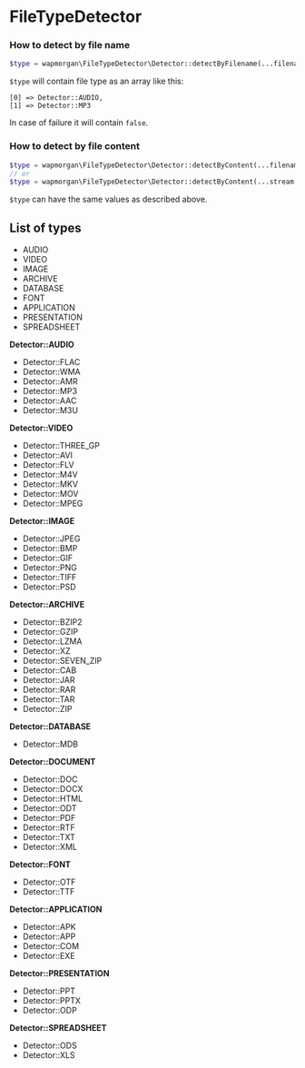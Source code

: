 # FileTypeDetector

### How to detect by file name
```php
$type = wapmorgan\FileTypeDetector\Detector::detectByFilename(...filename...);
```
`$type` will contain file type as an array like this:
```
[0] => Detector::AUDIO,
[1] => Detector::MP3
```
In case of failure it will contain `false`.

### How to detect by file content
```php
$type = wapmorgan\FileTypeDetector\Detector::detectByContent(...filename...);
// or
$type = wapmorgan\FileTypeDetector\Detector::detectByContent(...stream...);
```
`$type` can have the same values as described above.

## List of types
* AUDIO
* VIDEO
* IMAGE
* ARCHIVE
* DATABASE
* FONT
* APPLICATION
* PRESENTATION
* SPREADSHEET

**Detector::AUDIO**
* Detector::FLAC
* Detector::WMA
* Detector::AMR
* Detector::MP3
* Detector::AAC
* Detector::M3U

**Detector::VIDEO**
* Detector::THREE_GP
* Detector::AVI
* Detector::FLV
* Detector::M4V
* Detector::MKV
* Detector::MOV
* Detector::MPEG

**Detector::IMAGE**
* Detector::JPEG
* Detector::BMP
* Detector::GIF
* Detector::PNG
* Detector::TIFF
* Detector::PSD

**Detector::ARCHIVE**
* Detector::BZIP2
* Detector::GZIP
* Detector::LZMA
* Detector::XZ
* Detector::SEVEN_ZIP
* Detector::CAB
* Detector::JAR
* Detector::RAR
* Detector::TAR
* Detector::ZIP

**Detector::DATABASE**
* Detector::MDB

**Detector::DOCUMENT**
* Detector::DOC
* Detector::DOCX
* Detector::HTML
* Detector::ODT
* Detector::PDF
* Detector::RTF
* Detector::TXT
* Detector::XML

**Detector::FONT**
* Detector::OTF
* Detector::TTF

**Detector::APPLICATION**
* Detector::APK
* Detector::APP
* Detector::COM
* Detector::EXE

**Detector::PRESENTATION**
* Detector::PPT
* Detector::PPTX
* Detector::ODP

**Detector::SPREADSHEET**
* Detector::ODS
* Detector::XLS

